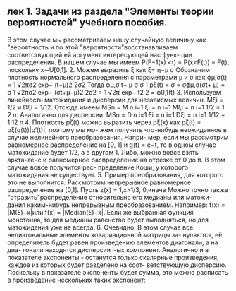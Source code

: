 ## лек 1. Задачи из раздела "Элементы теории вероятностей" учебного пособия.

В этом случае мы рассматриваем нашу случайную величину как "вероятность и по этой
"вероятности"восстанавливаем соответствующий ей аргумент интересующей нас функ-
ции распределения.
В нашем случае мы имеем P(F−1(x) <t) = P(x<F(t)) = F(t), поскольку x∼U[0,1].
2. Можем выразить ξ как ξ= η−µ
σ
Обозначим плотность нормального распределения с параметрами µ и σ как
ϕµ,σ(t) = 1
√2πσ2 exp−
(t−µ)2
2σ2
Тогда
ϕµ,σ
t+ µ
σ
σ
1
pξ(t) =
σ
= σϕµ,σ(σt+ µ) = σ 1
√2πσ2 exp−
(σt+µ−µ)2
2σ2 =
1
√2π exp−
t2
2
= ϕ0,1(t)
3. Используем линейность матожидания и дисперсии для независмых величин. Mξi =
1/2 и Dξi = 1/12. Отсюда имеем MSn = M n
i=1 ξi =
n
i=1 Mξi =
n
i=1 1/2 = 1
2 n.
Аналогично для дисперсии: MSn = D n
i=1 ξi =
n
i=1 Dξi =
n
i=1 1/12 = 1
12 n
4. Плотность pζ(t) можно выразить через pξ(x) как pζ(t) = pξ(g(t))|g′(t)|, поэтому мы мо-
жем получить что-нибудь неожиданное в случае нелинейного преобразования. Напри-
мер, если мы рассмотрим равномерное распределение на [0, 1] и g(t) = e−t, то в одном
случае матожидание будет 1/2, а в другом 1. Либо, можно вовсе взять арктангенс и
равномерное распределение на отрезке от 0 до π. В этом случае вовсе получится рас-
пределение Коши, у которого матожидания не существует.
5. Пример преобразования, для которого это не выполнится:
Рассмотрим непрерывное равномерное распределение на [0,1]. Пусть z(x) = 1,x>1/3,
0,иначе
Можно точно также "отразить"распределение относительно его медианы или матожи-
дания каким-нибудь непрерывным преобразованием. Например: f(x) = |M(ξ)−x|или
f(x) = |Median(ξ)−x|.
Если же выбранная функция монотонна, то для медианы равенство будет выполняться,
но для матожидания уже не всегда.
6. Очевидно. В этом случае все недиагональные элементы ковариационной матрицы за-
нуляются, её определитель будет равен произведению элементов диагонали, а на диа-
гонали находятся дисперсии i-ых компонент. Аналогично и в показателе экспоненты -
останутся только скалярные произведения, каждое из которых будет разделено на соот-
ветствующую дисперсию. Поскольку в показателе экспоненты будет сумма, это можно
расписать в произведение нескольких таких экспонент:
